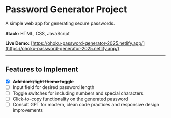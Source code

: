 # Password Generator Project

A simple web app for generating secure passwords.

**Stack:** HTML, CSS, JavaScript

**Live Demo:** [https://ohoku-password-generator-2025.netlify.app/](https://ohoku-password-generator-2025.netlify.app/)

---

## Features to Implement

- [x] **~~Add dark/light theme toggle~~**
- [ ] Input field for desired password length
- [ ] Toggle switches for including numbers and special characters
- [ ] Click-to-copy functionality on the generated password
- [ ] Consult GPT for modern, clean code practices and responsive design improvements